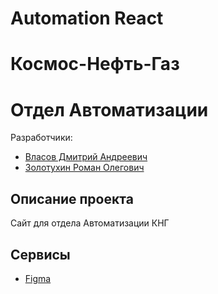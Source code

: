 # Automation React
# Космос-Нефть-Газ
# Отдел Автоматизации

Разработчики:
* [Власов Дмитрий Андреевич](https://github.com/VlasovDmitriy)
* [Золотухин Роман Олегович](https://https://github.com/Renyyyyy)

## Описание проекта
 Сайт для отдела Автоматизации КНГ

 ## Сервисы

* [Figma](https://www.figma.com/design/1PKdqTFstuxAV4qA7eOh4J/%D0%90%D0%B2%D1%82%D0%BE%D0%BC%D0%B0%D1%82%D0%B8%D0%B7%D0%B0%D1%86%D0%B8%D1%8F?node-id=0-1&p=f&t=z3HfxBDbBHhzrbwA-0)

